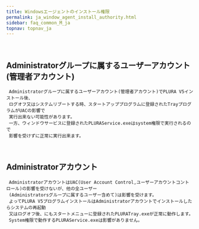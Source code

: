 ```yaml
---
title: Windowsエージェントのインストール権限
permalink: ja_window_agent_install_authority.html
sidebar: faq_common_M_ja
topnav: topnav_ja
---
```


<br />

## Administratorグループに属するユーザーアカウント(管理者アカウント)

     Administratorグループに属するユーザーアカウント(管理者アカウント)でPLURA V5インストール後、 
     ログオフ又はシステムリブートする時、スタートアッププログラムに登録されたTrayプログラムがUACの影響で 
     実行出来ない可能性があります。
     一方、ウィンドウサービスに登録されたPLURAService.exeはsystem権限で実行されるので 
     影響を受けずに正常に実行出来ます。

<br />

## Administratorアカウント

     AdministratorアカウントはUAC(User Account Control,ユーザーアカウントコントロール)の影響を受けないが、他の全ユーザー 
     (Administratorsグループに属するユーザー含めて)は影響を受けます。
     よってPLURA V5プログラムインストールはAdministratorアカウントでインストールしたらシステムの再起動 
     又はログオフ後、にもスタートメニューに登録されたPLURATray.exeが正常に動作します。
     System権限で動作するPLURAService.exeは影響がありません。